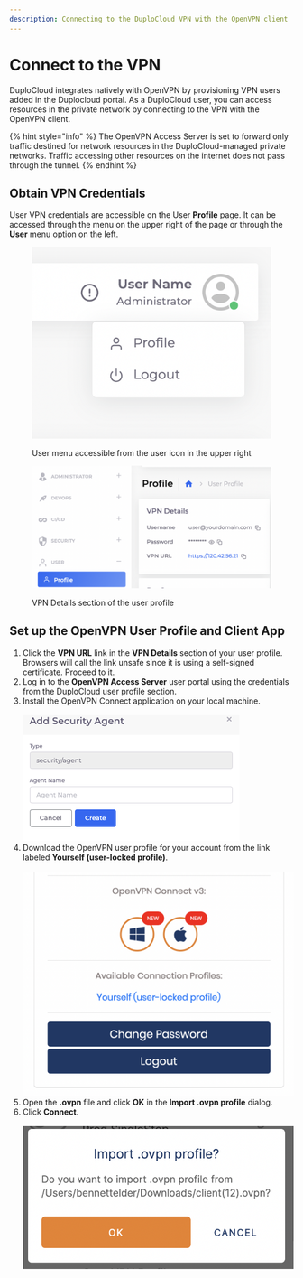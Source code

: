 ```yaml
---
description: Connecting to the DuploCloud VPN with the OpenVPN client
---
```


# Connect to the VPN

DuploCloud integrates natively with OpenVPN by provisioning VPN users added in the Duplocloud portal. As a DuploCloud user, you can access resources in the private network by connecting to the VPN with the OpenVPN client.

{% hint style="info" %}
The OpenVPN Access Server is set to forward only traffic destined for network resources in the DuploCloud-managed private networks. Traffic accessing other resources on the internet does not pass through the tunnel.
{% endhint %}

## Obtain VPN Credentials

User VPN credentials are accessible on the User **Profile** page. It can be accessed through the menu on the upper right of the page or through the **User** menu option on the left.&#x20;

<figure><img src="../../.gitbook/assets/image (5).png" alt=""><figcaption><p>User menu accessible from the user icon in the upper right</p></figcaption></figure>



<figure><img src="../../.gitbook/assets/image (4).png" alt=""><figcaption><p>VPN Details section of the user profile</p></figcaption></figure>

## Set up the OpenVPN User Profile and Client App

1. Click the **VPN URL** link in the **VPN Details** section of your user profile. Browsers will call the link unsafe since it is using a self-signed certificate. Proceed to it.&#x20;
2. Log in to the **OpenVPN Access Server** user portal using the credentials from the DuploCloud user profile section.
3. Install the OpenVPN Connect application on your local machine.\
   \
   ![](<../../.gitbook/assets/image (8) (2).png>)
4. Download the OpenVPN user profile for your account from the link labeled **Yourself (user-locked profile)**.\
   \
   ![](<../../.gitbook/assets/image (1) (2).png>)
5. Open the **.ovpn** file and click **OK** in the **Import .ovpn profile** dialog.&#x20;
6. Click **Connect**.\
   \
   ![](<../../.gitbook/assets/image (2) (4).png>)

